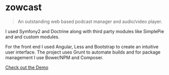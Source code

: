 # zowcast

> An outstanding web based podcast manager and audio/video player. 

I used Symfony2 and Doctrine along with
third party modules like SimplePie and and custom modules. 

For the front end I used Angular, Less and Bootstrap to
create an intuitive user interface. The project uses Grunt to automate builds and for package management
I use Bower/NPM and Composer.

[Check out the Demo](http://zowcast.shawnbeta.com/#/ "Zowcast App")




